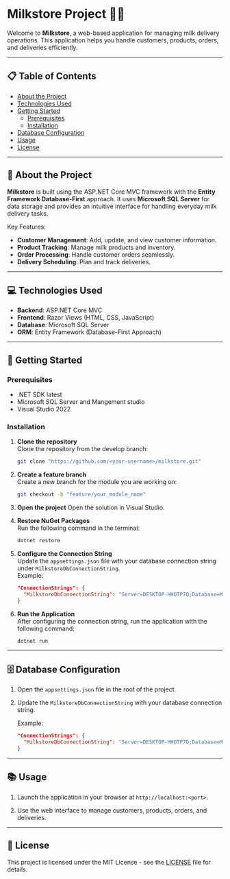 # Milkstore Project 🚚🥛

Welcome to **Milkstore**, a web-based application for managing milk delivery operations. This application helps you handle customers, products, orders, and deliveries efficiently.  

---

## 📋 Table of Contents

- [About the Project](#-about-the-project)  
- [Technologies Used](#-technologies-used)  
- [Getting Started](#-getting-started)  
  - [Prerequisites](#prerequisites)  
  - [Installation](#installation)  
- [Database Configuration](#%EF%B8%8F-database-configuration)  
- [Usage](#-usage)  
- [License](#-license)  

---

## 📖 About the Project  

**Milkstore** is built using the ASP.NET Core MVC framework with the **Entity Framework Database-First** approach. It uses **Microsoft SQL Server** for data storage and provides an intuitive interface for handling everyday milk delivery tasks.  

Key Features:
- **Customer Management**: Add, update, and view customer information.  
- **Product Tracking**: Manage milk products and inventory.  
- **Order Processing**: Handle customer orders seamlessly.  
- **Delivery Scheduling**: Plan and track deliveries.  

---

## 💻 Technologies Used  

- **Backend**: ASP.NET Core MVC  
- **Frontend**: Razor Views (HTML, CSS, JavaScript)  
- **Database**: Microsoft SQL Server  
- **ORM**: Entity Framework (Database-First Approach)  

---

## 🚀 Getting Started  

### Prerequisites  
- .NET SDK latest 
- Microsoft SQL Server and Mangement studio 
- Visual Studio 2022

### Installation  

1. **Clone the repository**  
   Clone the repository from the develop branch:  
   ```bash
   git clone "https://github.com/<your-username>/milkstore.git"

2. **Create a feature branch**  
   Create a new branch for the module you are working on:  
   ```bash
   git checkout -b "feature/your_module_name"

3. **Open the project**
Open the solution in Visual Studio.

4. **Restore NuGet Packages**  
   Run the following command in the terminal:
   ```bash
   dotnet restore

5. **Configure the Connection String**  
   Update the `appsettings.json` file with your database connection string under `MilkstoreDbConnectionString`.  
   Example:
   ```json
   "ConnectionStrings": {
     "MilkstoreDbConnectionString": "Server=DESKTOP-HHOTP7Q;Database=Milkstore;Trusted_Connection=True;TrustServerCertificate=Yes"
   }

6. **Run the Application**  
   After configuring the connection string, run the application with the following command:
   ```bash
   dotnet run

---

## 🗄️ Database Configuration

1. Open the `appsettings.json` file in the root of the project.
2. Update the `MilkstoreDbConnectionString` with your database connection string.

   Example:
   ```json
   "ConnectionStrings": {
     "MilkstoreDbConnectionString": "Server=DESKTOP-HHOTP7Q;Database=Milkstore;Trusted_Connection=True;TrustServerCertificate=Yes"
   }

---

## 📚 Usage

1. Launch the application in your browser at `http://localhost:<port>`.
   
2. Use the web interface to manage customers, products, orders, and deliveries.

---

## 📝 License

This project is licensed under the MIT License - see the [LICENSE](LICENSE.txt) file for details.
